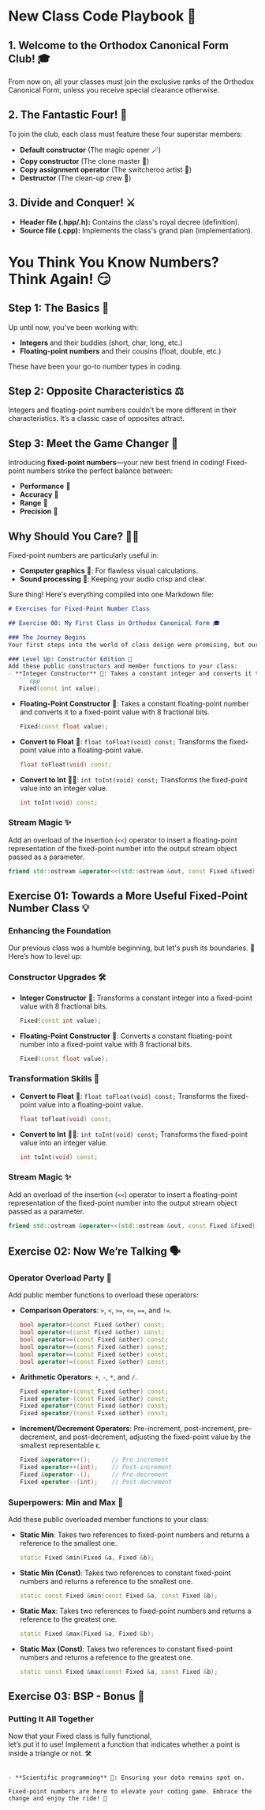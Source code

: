 # New Class Code Playbook 🎉

## 1. Welcome to the Orthodox Canonical Form Club! 🎓
From now on, all your classes must join the exclusive ranks of the Orthodox Canonical Form, unless you receive special clearance otherwise.

## 2. The Fantastic Four! 👑
To join the club, each class must feature these four superstar members:
- **Default constructor** (The magic opener 🪄)
- **Copy constructor** (The clone master 🧬)
- **Copy assignment operator** (The switcheroo artist 🔄)
- **Destructor** (The clean-up crew 🧹)

## 3. Divide and Conquer! ⚔️
- **Header file (.hpp/.h):** Contains the class's royal decree (definition).
- **Source file (.cpp):** Implements the class's grand plan (implementation).

# You Think You Know Numbers? Think Again! 😏

## Step 1: The Basics 🤔
Up until now, you've been working with:
- **Integers** and their buddies (short, char, long, etc.)
- **Floating-point numbers** and their cousins (float, double, etc.)

These have been your go-to number types in coding.

## Step 2: Opposite Characteristics ⚖️
Integers and floating-point numbers couldn't be more different in their characteristics. It’s a classic case of opposites attract.

## Step 3: Meet the Game Changer 🚀
Introducing **fixed-point numbers**—your new best friend in coding! Fixed-point numbers strike the perfect balance between:
- **Performance** 💨
- **Accuracy** 🎯
- **Range** 📏
- **Precision** 🔬

## Why Should You Care? 🤷‍♂️
Fixed-point numbers are particularly useful in:
- **Computer graphics** 🎨: For flawless visual calculations.
- **Sound processing** 🎵: Keeping your audio crisp and clear.


Sure thing! Here's everything compiled into one Markdown file:

```markdown
# Exercises for Fixed-Point Number Class

## Exercise 00: My First Class in Orthodox Canonical Form 🎓

### The Journey Begins
Your first steps into the world of class design were promising, but our class currently represents a grand total of... 0.0. 🥲 Time to spice things up! 🌶️

### Level Up: Constructor Edition 🚀
Add these public constructors and member functions to your class:
- **Integer Constructor** 🧮: Takes a constant integer and converts it to a fixed-point value with 8 fractional bits.
   ```cpp
   Fixed(const int value);
   ```
- **Floating-Point Constructor** 🌊: Takes a constant floating-point number and converts it to a fixed-point value with 8 fractional bits.
   ```cpp
   Fixed(const float value);
   ```
- **Convert to Float** 🧊: `float toFloat(void) const;` Transforms the fixed-point value into a floating-point value.
   ```cpp
   float toFloat(void) const;
   ```
- **Convert to Int** 🏃‍♂️: `int toInt(void) const;` Transforms the fixed-point value into an integer value.
   ```cpp
   int toInt(void) const;
   ```

### Stream Magic ✨
Add an overload of the insertion (`<<`) operator to insert a floating-point representation of the fixed-point number into the output stream object passed as a parameter.
   ```cpp
   friend std::ostream &operator<<(std::ostream &out, const Fixed &fixed);
   ```

## Exercise 01: Towards a More Useful Fixed-Point Number Class 💡

### Enhancing the Foundation
Our previous class was a humble beginning, but let's push its boundaries. 🌟 Here’s how to level up:

### Constructor Upgrades 🛠️
- **Integer Constructor** 🧮: Transforms a constant integer into a fixed-point value with 8 fractional bits.
   ```cpp
   Fixed(const int value);
   ```
- **Floating-Point Constructor** 🌊: Converts a constant floating-point number into a fixed-point value with 8 fractional bits.
   ```cpp
   Fixed(const float value);
   ```

### Transformation Skills 🔄
- **Convert to Float** 🧊: `float toFloat(void) const;` Transforms the fixed-point value into a floating-point value.
   ```cpp
   float toFloat(void) const;
   ```
- **Convert to Int** 🏃‍♂️: `int toInt(void) const;` Transforms the fixed-point value into an integer value.
   ```cpp
   int toInt(void) const;
   ```

### Stream Magic ✨
Add an overload of the insertion (`<<`) operator to insert a floating-point representation of the fixed-point number into the output stream object passed as a parameter.
   ```cpp
   friend std::ostream &operator<<(std::ostream &out, const Fixed &fixed);
   ```

## Exercise 02: Now We’re Talking 🗣️

### Operator Overload Party 🎉
Add public member functions to overload these operators:
- **Comparison Operators**: `>`, `<`, `>=`, `<=`, `==`, and `!=`.
   ```cpp
   bool operator>(const Fixed &other) const;
   bool operator<(const Fixed &other) const;
   bool operator>=(const Fixed &other) const;
   bool operator<=(const Fixed &other) const;
   bool operator==(const Fixed &other) const;
   bool operator!=(const Fixed &other) const;
   ```
- **Arithmetic Operators**: `+`, `-`, `*`, and `/`.
   ```cpp
   Fixed operator+(const Fixed &other) const;
   Fixed operator-(const Fixed &other) const;
   Fixed operator*(const Fixed &other) const;
   Fixed operator/(const Fixed &other) const;
   ```
- **Increment/Decrement Operators**: Pre-increment, post-increment, pre-decrement, and post-decrement, adjusting the fixed-point value by the smallest representable ϵ.
   ```cpp
   Fixed &operator++();      // Pre-increment
   Fixed operator++(int);    // Post-increment
   Fixed &operator--();      // Pre-decrement
   Fixed operator--(int);    // Post-decrement
   ```

### Superpowers: Min and Max 🏅
Add these public overloaded member functions to your class:
- **Static Min**: Takes two references to fixed-point numbers and returns a reference to the smallest one.
   ```cpp
   static Fixed &min(Fixed &a, Fixed &b);
   ```
- **Static Min (Const)**: Takes two references to constant fixed-point numbers and returns a reference to the smallest one.
   ```cpp
   static const Fixed &min(const Fixed &a, const Fixed &b);
   ```
- **Static Max**: Takes two references to fixed-point numbers and returns a reference to the greatest one.
   ```cpp
   static Fixed &max(Fixed &a, Fixed &b);
   ```
- **Static Max (Const)**: Takes two references to constant fixed-point numbers and returns a reference to the greatest one.
   ```cpp
   static const Fixed &max(const Fixed &a, const Fixed &b);
   ```

## Exercise 03: BSP - Bonus 🎁

### Putting It All Together
Now that your Fixed class is fully functional, </br> let’s put it to use! Implement a function that indicates whether a point is inside a triangle or not. 🛠️
```

- **Scientific programming** 🔬: Ensuring your data remains spot on.

Fixed-point numbers are here to elevate your coding game. Embrace the change and enjoy the ride! 🎉

